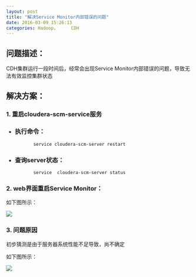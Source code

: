 ```yaml
---
layout: post
title: "解决Service Monitor内部错误的问题"  
date: 2016-03-09 15:26:13  
categories: Hadoop，     CDH
---
```

## **问题描述：** 
CDH集群运行一段时间后，经常会出现Service Monitor内部错误的问题，导致无法有效监控集群状态





## **解决方案：**

### **1. 重启cloudera-scm-service服务** 


- ### 执行命令： 
   
             
             service cloudera-scm-server restart 
   
   

- ### 查询server状态：

             service  cloudera-scm-server status
  

### **2. web界面重启Service Monitor：** 

如下图所示：

![](http://i.imgur.com/AvNeXuc.jpg)


### **3. 问题原因** ##
   初步猜测是由于服务器系统性能不足导致，尚不确定

如下图所示：


![](http://i.imgur.com/Pnml8NG.jpg)  


